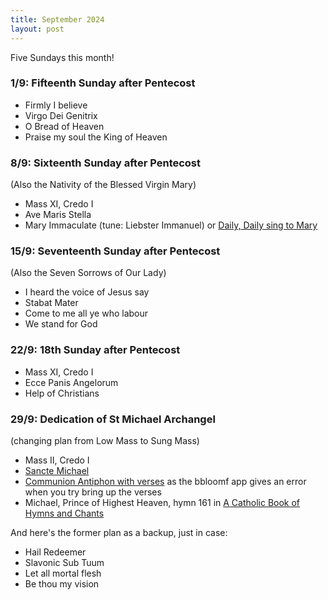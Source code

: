 ```yaml
---
title: September 2024
layout: post
---
```


Five Sundays this month!

### 1/9: Fifteenth Sunday after Pentecost

* Firmly I believe
* Virgo Dei Genitrix
* O Bread of Heaven
* Praise my soul the King of Heaven

### 8/9: Sixteenth Sunday after Pentecost

(Also the Nativity of the Blessed Virgin Mary)

* Mass XI, Credo I
* Ave Maris Stella
* Mary Immaculate (tune: Liebster Immanuel) or [Daily, Daily sing to Mary](/pdf/hymns/DailyDaily-omni.pdf)


### 15/9: Seventeenth Sunday after Pentecost

(Also the Seven Sorrows of Our Lady)

* I heard the voice of Jesus say
* Stabat Mater
* Come to me all ye who labour
* We stand for God

### 22/9: 18th Sunday after Pentecost

* Mass XI, Credo I
* Ecce Panis Angelorum
* Help of Christians

### 29/9: Dedication of St Michael Archangel

(changing plan from Low Mass to Sung Mass)

* Mass II, Credo I
* [Sancte Michael](https://gregobase.selapa.net/chant.php?id=7555)
* [Communion Antiphon with verses](/pdf/chant/communion-benedicite-michael.pdf) as the bbloomf app gives an error when you try bring up the verses
* Michael, Prince of Highest Heaven, hymn 161 in [A Catholic Book of Hymns and Chants](https://sacredmusiclibrary.com/hymnal)

And here's the former plan as a backup, just in case:

* Hail Redeemer
* Slavonic Sub Tuum
* Let all mortal flesh
* Be thou my vision


